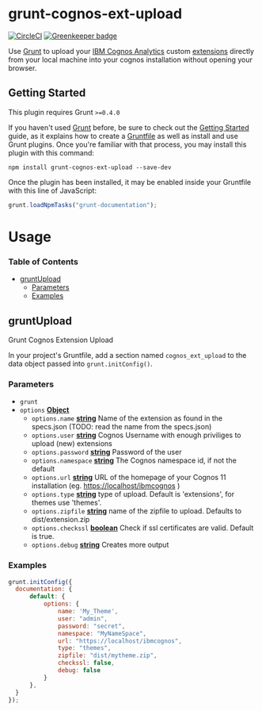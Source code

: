 # grunt-cognos-ext-upload

[![CircleCI](https://circleci.com/gh/CognosExt/grunt-cognos-ext-upload.svg?style=svg)](https://circleci.com/gh/CognosExt/grunt-cognos-ext-upload) [![Greenkeeper badge](https://badges.greenkeeper.io/CognosExt/grunt-cognos-ext-upload.svg)](https://greenkeeper.io/)

Use [Grunt](http://gruntjs.com/) to upload your [IBM Cognos Analytics](https://www.ibm.com/products/cognos-analytics) custom [extensions](https://www.ibm.com/support/knowledgecenter/SSEP7J_11.0.0/com.ibm.swg.ba.cognos.ag_manage.doc/c_ag_manage_extensions.html) directly from your local machine into your cognos installation without opening your browser.

## Getting Started

This plugin requires Grunt `>=0.4.0`

If you haven't used [Grunt](http://gruntjs.com/) before, be sure to check out the [Getting Started](http://gruntjs.com/getting-started) guide, as it explains how to create a [Gruntfile](http://gruntjs.com/sample-gruntfile) as well as install and use Grunt plugins. Once you're familiar with that process, you may install this plugin with this command:

```shell
npm install grunt-cognos-ext-upload --save-dev
```

Once the plugin has been installed, it may be enabled inside your Gruntfile with this line of JavaScript:

```javascript
grunt.loadNpmTasks("grunt-documentation");
```

# Usage

<!-- Generated by documentation.js. Update this documentation by updating the source code. -->

### Table of Contents

-   [gruntUpload](#gruntupload)
    -   [Parameters](#parameters)
    -   [Examples](#examples)

## gruntUpload

Grunt Cognos Extension Upload

In your project's Gruntfile, add a section named `cognos_ext_upload` to the
data object passed into `grunt.initConfig()`.

### Parameters

-   `grunt`  
-   `options` **[Object](https://developer.mozilla.org/docs/Web/JavaScript/Reference/Global_Objects/Object)** 
    -   `options.name` **[string](https://developer.mozilla.org/docs/Web/JavaScript/Reference/Global_Objects/String)** Name of the extension as found in the specs.json (TODO: read the name from the specs.json)
    -   `options.user` **[string](https://developer.mozilla.org/docs/Web/JavaScript/Reference/Global_Objects/String)** Cognos Username with enough priviliges to upload (new) extensions
    -   `options.password` **[string](https://developer.mozilla.org/docs/Web/JavaScript/Reference/Global_Objects/String)** Password of the user
    -   `options.namespace` **[string](https://developer.mozilla.org/docs/Web/JavaScript/Reference/Global_Objects/String)** The Cognos namespace id, if not the default
    -   `options.url` **[string](https://developer.mozilla.org/docs/Web/JavaScript/Reference/Global_Objects/String)** URL of the homepage of your Cognos 11 installation (eg. <https://localhost/ibmcognos> )
    -   `options.type` **[string](https://developer.mozilla.org/docs/Web/JavaScript/Reference/Global_Objects/String)** type of upload. Default is 'extensions', for themes use 'themes'.
    -   `options.zipfile` **[string](https://developer.mozilla.org/docs/Web/JavaScript/Reference/Global_Objects/String)** name of the zipfile to upload. Defaults to dist/extension.zip
    -   `options.checkssl` **[boolean](https://developer.mozilla.org/docs/Web/JavaScript/Reference/Global_Objects/Boolean)** Check if ssl certificates are valid. Default is true.
    -   `options.debug` **[string](https://developer.mozilla.org/docs/Web/JavaScript/Reference/Global_Objects/String)** Creates more output

### Examples

```javascript
grunt.initConfig({
  documentation: {
      default: {
          options: {
              name: 'My_Theme',
              user: "admin",
              password: "secret",
              namespace: "MyNameSpace",
              url: "https://localhost/ibmcognos",
              type: "themes",
              zipfile: "dist/mytheme.zip",
              checkssl: false,
              debug: false
          }
      },
  }
});
```
